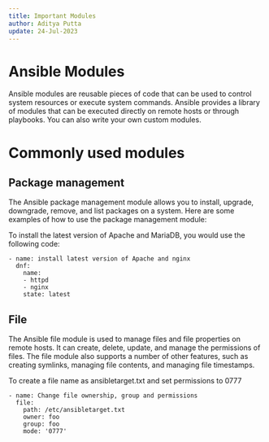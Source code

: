 ```yaml
---
title: Important Modules
author: Aditya Putta
update: 24-Jul-2023
---
```



# Ansible Modules 

Ansible modules are reusable pieces of code that can be used to control system resources or execute system commands. Ansible provides a library of modules that can be executed directly on remote hosts or through playbooks. You can also write your own custom modules.

# Commonly used modules 

##  Package management

The Ansible package management module allows you to install, upgrade, downgrade, remove, and list packages on a system. Here are some examples of how to use the package management module:

To install the latest version of Apache and MariaDB, you would use the following code:

    - name: install latest version of Apache and nginx
      dnf:
        name:
        - httpd
        - nginx
        state: latest

##  File

The Ansible file module is used to manage files and file properties on remote hosts. It can create, delete, update, and manage the permissions of files. The file module also supports a number of other features, such as creating symlinks, managing file contents, and managing file timestamps.

To create a file name as ansibletarget.txt and set permissions to 0777

    - name: Change file ownership, group and permissions
      file:
        path: /etc/ansibletarget.txt
        owner: foo
        group: foo
        mode: '0777'
    
